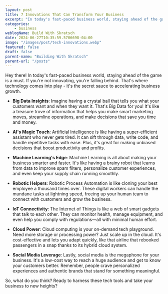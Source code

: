 ```yaml
---
layout: post
title: 7 Innovations That Can Transform Your Business
excerpt: "In today's fast-paced business world, staying ahead of the game is a must. If you're not innovating, you're falling behind. That's where technology comes into play - it's the secret sauce to accelerating business growth achieving your goals."
categories: 
    - business
weblogName: Build With Skratsch
date: 2024-06-27T10:35:59.5706698-04:00
image: "/images/post/tech-innovations.webp"
featured: false
draft: false
parent-name: "Building With Skratsch"
parent-url: "/posts"
---
```


Hey there! In today's fast-paced business world, staying ahead of the game is a must. If you're not innovating, you're falling behind. That's where technology comes into play - it's the secret sauce to accelerating business growth.

- **Big Data Insights**: Imagine having a crystal ball that tells you what your customers want and when they want it. That's Big Data for you! It's like a treasure trove of information that helps you make smart marketing moves, streamline operations, and make decisions that save you time and money.

- **AI's Magic Touch**: Artificial Intelligence is like having a super-efficient assistant who never gets tired. It can sift through data, write code, and handle repetitive tasks with ease. Plus, it's great for making unbiased decisions that boost productivity and profits.

- **Machine Learning's Edge**: Machine Learning is all about making your business smarter and faster. It's like having a brainy robot that learns from data to improve spam filters, personalize customer experiences, and even keep your supply chain running smoothly.

- **Robotic Helpers**: Robotic Process Automation is like cloning your best employee a thousand times over. These digital workers can handle the mundane tasks at lightning speed, freeing up your human team to connect with customers and grow the business.

- **IoT Connectivity**: The Internet of Things is like a web of smart gadgets that talk to each other. They can monitor health, manage equipment, and even help you comply with regulations—all with minimal human effort.

- **Cloud Power**: Cloud computing is your on-demand tech playground. Need more storage or processing power? Just scale up in the cloud. It's cost-effective and lets you adapt quickly, like that airline that rebooked passengers in a snap thanks to its hybrid cloud system.

- **Social Media Leverage**: Lastly, social media is the megaphone for your business. It's a low-cost way to reach a huge audience and get to know your customers better. Remember, people crave personalized experiences and authentic brands that stand for something meaningful.

So, what do you think? Ready to harness these tech tools and take your business to new heights?
